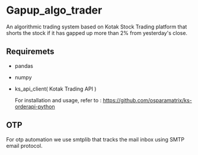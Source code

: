 # Gapup_algo_trader
An algorithmic trading system based on Kotak Stock Trading platform that shorts the stock if it has gapped up more than 2% from yesterday's close.

## Requiremets
- pandas
- numpy
- ks_api_client( Kotak Trading API )
    
    For installation and usage, refer to : https://github.com/osparamatrix/ks-orderapi-python

## OTP
For otp automation we use smtplib that tracks the mail inbox using SMTP email protocol.
